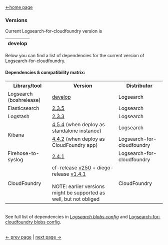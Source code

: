 [<-home page](../README.md)
### Versions

Current Logsearch-for-cloudfoundry version is

| develop |
| ---------------- |

Below you can find a list of dependencies for the current version of Logsearch-for-cloudfoundry.

#### Dependencies & compatibility matrix:

<table>
  <tr>
    <th>Library/tool</th><th>Version</th><th>Distributor</th>
  </tr>
  
  <tr>
    <td>Logsearch (boshrelease)</td>
    <td><a href="https://github.com/logsearch/logsearch-boshrelease/tree/develop">develop</a></td>
    <td>Logsearch</td>
  </tr>

  <tr>
    <td>Elasticsearch</td>
    <td><a href="https://github.com/logsearch/logsearch-boshrelease/blob/develop/config/blobs.yml#L50">2.3.5</a></td>
    <td>Logsearch</td>
  </tr>
  
  <tr>
    <td>Logstash</td>
    <td><a href="https://github.com/logsearch/logsearch-boshrelease/blob/develop/config/blobs.yml#L42">2.3.3</a></td>
    <td>Logsearch</td>
  </tr>
  
  <tr>
    <td rowspan="2">Kibana</td>
    <td><a href="https://github.com/logsearch/logsearch-boshrelease/blob/develop/config/blobs.yml#L46">4.5.4</a> (when deploy as standalone instance)</td>
    <td>Logsearch</td>
  </tr>
  <tr>
    <td><a href="../config/blobs.yml#L2">4.4.2</a> (when deploy as CloudFoundry app)</td>
    <td>Logsearch-for-cloudfoundry</td>
  </tr>
   
  <tr>
    <td>Firehose-to-syslog</td>
    <td><a href="https://github.com/cloudfoundry-community/firehose-to-syslog/tree/2.4.1">2.4.1</a></td>
    <td>Logsearch-for-cloudfoundry</td>
  </tr>
  
  <tr>
    <td>CloudFoundry</td>
    <td>cf-release <a href="https://github.com/cloudfoundry/cf-release/releases/tag/v250">v250</a> + diego-release <a href="https://github.com/cloudfoundry/diego-release/releases/tag/v1.4.1">v1.4.1</a>
    <br/><br/>NOTE: earlier versions might be supported as well, but not obliged</td>
    <td>CloudFoundry</td>
  </tr>
</table>

</br>See full list of dependencies in [_Logsearch blobs config_](https://github.com/logsearch/logsearch-boshrelease/blob/develop/config/blobs.yml) and [Logsearch-for-cloudfoundry blobs config](../config/blobs.yml).

</br>[<- prev page](troubleshooting.md) | [next page ->](links.md)
